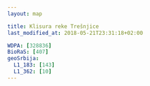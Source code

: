 ```yaml
---
layout: map

title: Klisura reke Trešnjice
last_modified_at: 2018-05-21T23:31:18+02:00

WDPA: [328836]
BioRaS: [407]
geoSrbija:
  L1_183: [143]
  L1_362: [10]
---
```

